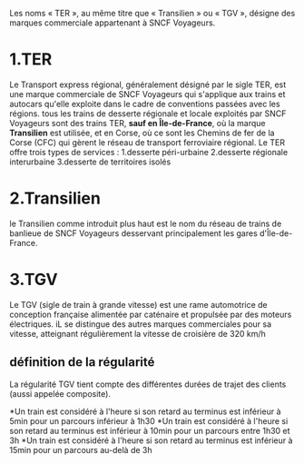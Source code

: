 Les noms « TER », au même titre que « Transilien » ou « TGV », désigne des marques commerciale appartenant à SNCF Voyageurs.

# 1.TER
Le Transport express régional, généralement désigné par le sigle TER, est une marque commerciale de SNCF Voyageurs qui s'applique aux trains et autocars qu'elle exploite dans le cadre de conventions passées avec les régions.
tous les trains de desserte régionale et locale exploités par SNCF Voyageurs sont des trains TER, **sauf en Île-de-France**, où la marque **Transilien** est utilisée, et en Corse, où ce sont les Chemins de fer de la Corse (CFC) qui gèrent le réseau de transport ferroviaire régional.
Le TER  offre trois types de services : 
1.desserte péri-urbaine 
2.desserte régionale interurbaine
3.desserte de territoires isolés


# 2.Transilien
le Transilien comme introduit plus haut  est le nom du réseau de trains de banlieue de SNCF Voyageurs desservant principalement les gares d'Île-de-France.

# 3.TGV
Le TGV (sigle de train à grande vitesse) est une rame automotrice de conception française alimentée par caténaire et propulsée par des moteurs électriques. iL se distingue des autres marques commerciales pour sa vitesse, atteignant régulièrement la vitesse de croisière de 320 km/h


## définition de la régularité

La régularité TGV tient compte des différentes durées de trajet des clients (aussi appelée composite).

*Un train est considéré à l'heure si son retard au terminus est inférieur à 5min pour un parcours inférieur à 1h30
*Un train est considéré à l'heure si son retard au terminus est inférieur à 10min pour un parcours entre 1h30 et 3h
*Un train est considéré à l'heure si son retard au terminus est inférieur à 15min pour un parcours au-delà de 3h

